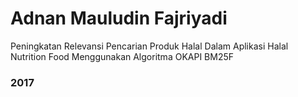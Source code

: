 # Adnan Mauludin Fajriyadi
Peningkatan Relevansi Pencarian Produk Halal Dalam Aplikasi Halal Nutrition Food Menggunakan Algoritma OKAPI BM25F
### 2017